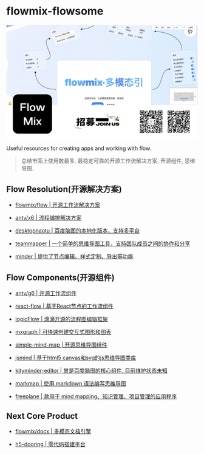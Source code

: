 # flowmix-flowsome

![](./face.png)

Useful resources for creating apps and working with flow.

> 总结市面上使用数最多, 最稳定可靠的开源工作流解决方案, 开源组件, 思维导图.

## Flow Resolution(开源解决方案)

- [flowmix/flow | 开源工作流解决方案](https://github.com/MrXujiang/flowmix-flow)

- [antv/x6 | 流程编排解决方案](https://github.com/antvis/X6)

- [desktopnaotu | 百度脑图的本地化版本，支持多平台](https://github.com/naotu/desktopnaotu)

- [teammapper | 一个简单的思维导图工具，支持团队成员之间的协作和分享](https://github.com/b310-digital/teammapper)

- [minder | 提供了节点编辑、样式定制、导出等功能](https://github.com/phase1geo/minder)

## Flow Components(开源组件)

- [antv/g6 | 开源工作流组件](https://github.com/antvis/G6)

- [react-flow | 基于React节点的工作流组件](https://github.com/MrXujiang/flowmix-flow)

- [logicFlow | 滴滴开源的流程图编辑框架](https://github.com/didi/LogicFlow)

- [mxgraph | 可快速创建交互式图形和图表](https://github.com/jgraph/mxgraph)

- [simple-mind-map | 开源思维导图组件](https://github.com/wanglin2/mind-map)

- [jsmind | 基于html5 canvas和svg的js思维导图类库](https://github.com/mindjs/mindjs)

- [kityminder-editor | 曾是百度脑图的核心组件, 目前维护状态未知](/)

- [markmap | 使用 markdown 语法编写思维导图](https://github.com/gera2ld/markmap)

- [freeplane | 款用于 mind mapping、知识管理、项目管理的应用程序](https://github.com/freeplane/freeplane)



## Next Core Product

- [flowmix/docx | 多模态文档引擎](http://flowmix.turntip.cn/docx)

- [h5-dooring | 零代码搭建平台](https://dooring.vip)

